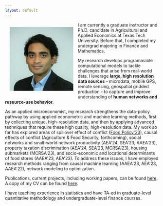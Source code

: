 ```yaml
---
layout: default
---
```

<img style="width=209px;height=209px;float:left;padding:15px;"
src="/images/photo.jpg" alt="" width="209" height="209">

I am currently a graduate instructor and Ph.D. candidate in Agricultural and Applied Economics at Texas Tech University. Before that, I completed my undergrad majoring in Finance and Mathematics. 

My research develops programmable computational models to tackle challenges that arise from real-world data. I leverage **large, high resolution data sources** - microdata, mobile GPS, remote sensing, geospatial gridded production - to capture and improve understanding of **human networks and resource-use behavior**. 

As an applied microeconomist, my research strengthens the data-policy pathway by using applied econometric and machine learning methods, first by collecting unique, high-resolution data, and then by applying advanced techniques that require these high quality, high-resolution data. My work so far has explored areas of spillover effect of conflict ([Food Policy'23](https://www.sciencedirect.com/science/article/pii/S0306919223000155?via%3Dihub)), causal  effects of conflict (Agriculture & Food Security, forthcoming), social networks and small-world network productivity (AEA'24, SEA'23, AAEA'23), property taxation discrimination (AEA'24, SEA'23, MCRSA'23), housing submarkets (MCRSA'23), and socio-economic and locational determinants of food stores (AAEA'23, AEA'23). To address these issues, I have employed research methods ranging from causal machine learning (AAEA'23, AEA'23, AAEA'22), network modeling to optimization. 

Publications, current projects, including working papers, can be found [here](/research/). A copy of my CV can be found [here](/FuadSyed_CV_04152023.pdf). 

I have [teaching](/teaching/) experience in statistics and have TA-ed in graduate-level quantitative methodology and undergraduate-level finance courses. 


<!--- My research output and approaches do not fit into a single category. While focused on centralized themes, I attempt to bridge several fields and methodologies. My empirical style is more like that of an applied economist using rigorous empirical approaches to answer questions that enjoy currency. In general, my research involves rigorous modeling coupled with complex, high-resolution data providing a deep understanding of individual behavior. --->

